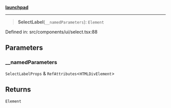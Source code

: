 [**launchpad**](index.md)

***

> **SelectLabel**(`__namedParameters`): `Element`

Defined in: src/components/ui/select.tsx:88

## Parameters

### \_\_namedParameters

`SelectLabelProps` & `RefAttributes`\<`HTMLDivElement`\>

## Returns

`Element`
